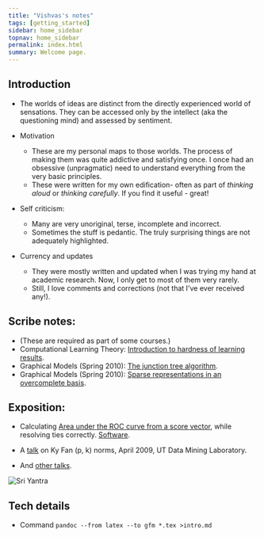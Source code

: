 ```yaml
---
title: "Vishvas's notes"
tags: [getting_started]
sidebar: home_sidebar
topnav: home_sidebar
permalink: index.html
summary: Welcome page.
---
```



## Introduction

- The worlds of ideas are distinct from the directly experienced world of sensations. They can be accessed only by the intellect (aka the questioning mind) and assessed by sentiment.
- Motivation
  - These are my personal maps to those worlds. The process of making them was quite addictive and satisfying once. I once had an obsessive (unpragmatic) need to understand everything from the very basic principles.
  - These were written for my own edification- often as part of _thinking aloud_ or _thinking carefully_. If you find it useful - great!

- Self criticism:
  - Many are very unoriginal, terse, incomplete and incorrect.
  - Sometimes the stuff is pedantic. The truly surprising things are not adequately highlighted.
- Currency and updates
  - They were mostly written and updated when I was trying my hand at academic research. Now, I only get to most of them very rarely.
  - Still, I love comments and corrections (not that I've ever received any!).

## Scribe notes:

- (These are required as part of some courses.)
- Computational Learning Theory: [Introduction to hardness of learning results](colt/scribeNotes/scribeNotes.pdf).
- Graphical Models (Spring 2010): [The junction tree algorithm](probabilisticModels/graphicalModels/scribeNotes/junctionTrees.pdf).
- Graphical Models (Spring 2010): [Sparse representations in an overcomplete basis](numericalAnalysis/exposition/sparseRepresentations/scribedNotes.pdf).  
    

## Exposition:

- Calculating [Area under the ROC curve from a score vector](statistics/AUCFromScores/AUCFromScores.pdf), while resolving ties correctly. [Software](statistics/+statistics.zip).  
    
- A [talk](math/linAlg/exposition/kyFanNorms/kyFanNorms.pdf) on Ky Fan (p, k) norms, April 2009, UT Data Mining Laboratory.
- And [other talks](http://vishvas-vasuki.appspot.com/resumeLand/resume.html#x1-70000).

![Sri Yantra](http://upload.wikimedia.org/wikipedia/commons/f/f0/Meru1.jpg)

## Tech details
- Command `pandoc --from latex --to gfm *.tex >intro.md`